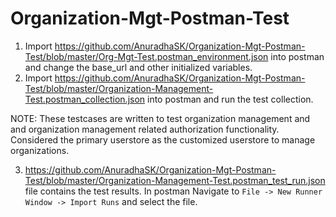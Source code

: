 # Organization-Mgt-Postman-Test

1. Import https://github.com/AnuradhaSK/Organization-Mgt-Postman-Test/blob/master/Org-Mgt-Test.postman_environment.json  into postman and change the base_url and other initialized variables.
2. Import https://github.com/AnuradhaSK/Organization-Mgt-Postman-Test/blob/master/Organization-Management-Test.postman_collection.json into postman and run the test collection.


NOTE: These testcases are written to test organization management and and organization management related authorization functionality.
Considered the primary userstore as the customized userstore to manage organizations.


3. https://github.com/AnuradhaSK/Organization-Mgt-Postman-Test/blob/master/Organization-Management-Test.postman_test_run.json file contains the test results.
In postman Navigate to `File -> New Runner Window -> Import Runs` and select the file.
